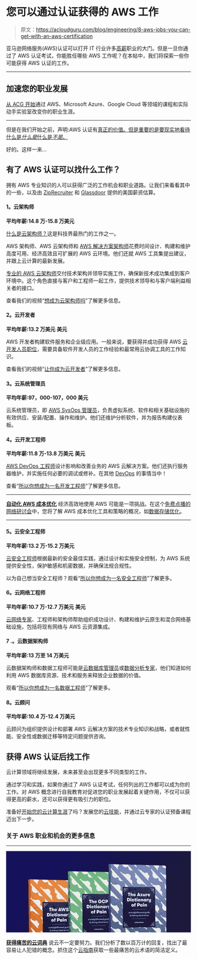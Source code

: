 # 您可以通过认证获得的 AWS 工作

> 原文：<https://acloudguru.com/blog/engineering/8-aws-jobs-you-can-get-with-an-aws-certification>

亚马逊网络服务(AWS)认证可以打开 IT 行业许多[高薪](https://acloudguru.com/blog/engineering/top-paying-cloud-certifications-and-jobs)职业的大门。但是一旦你通过了 AWS 认证考试，你能胜任哪些 AWS 工作呢？在本帖中，我们将探索一些你可能获得 AWS 认证的工作。

* * *

## 加速您的职业发展

[从 ACG 开始](https://acloudguru.com/pricing)通过 AWS、Microsoft Azure、Google Cloud 等领域的课程和实际动手实验室改变你的职业生涯。

* * *

但是在我们开始之前，声明:AWS 认证有[真正的价值。但是重要的是要现实地看待什么是*什么是*什么是*不是*。](https://acloudguru.com/blog/engineering/the-value-of-an-aws-certification)

好的。这样一来…

## 有了 AWS 认证可以找什么工作？

拥有 AWS 专业知识的人可以获得广泛的工作机会和职业道路。让我们来看看其中的一些，以及由 [ZipRecruiter](https://www.ziprecruiter.com/Salaries) 和 [Glassdoor](https://www.glassdoor.com/Salaries/index.htm) 提供的美国薪资估算。

#### **1。云架构师**

**平均年薪:14.8 万-15.8 万美元**

[什么是云架构师？](https://acloudguru.com/blog/engineering/what-is-a-cloud-architect-and-how-do-you-become-one)这是科技界最热门的工作之一。

AWS 架构师、AWS 云架构师和 [AWS 解决方案架构师](https://acloudguru.com/course/aws-certified-solutions-architect-associate-saa-c02)花费时间设计、构建和维护高度可用、经济高效且可扩展的 AWS 云环境。他们还就 AWS 工具集提出建议，并跟上云计算的最新发展。

[专业的 AWS 云架构师](https://acloudguru.com/course/aws-certified-solutions-architect-professional)交付技术架构并领导实施工作，确保新技术成功集成到客户环境中。这个角色直接与客户和工程师一起工作，提供技术领导和与客户端利益相关者的接口。

查看我们的视频“[想成为云架构师吗](https://www.youtube.com/watch?v=F2pXoh3Cmo8)”了解更多信息。

#### **2。云开发者**

**平均年薪:13.2 万美元** **美元**

AWS 开发者构建软件服务和企业级应用。一般来说，要获得并成功获得 AWS [云开发人员职位](https://www.youtube.com/watch?v=WH31UfwGkxk)，需要具备软件开发人员的工作经验和最常用云协调工具的工作知识。

查看我们的视频“[让你成为云开发者](https://youtu.be/WH31UfwGkxk)”了解更多信息。

#### **3。云系统管理员**

**平均年薪:97，000-107，000 美元**

云系统管理员，即 [AWS SysOps 管理员](https://acloudguru.com/course/aws-certified-sysops-administrator-associate)，负责虚拟系统、软件和相关基础设施的有效供应、安装/配置、操作和维护。他们还维护分析软件，并为报告构建仪表板。

#### **4。云开发工程师**

**平均年薪:11.8 万-13.8 万美元** **美元**

[AWS DevOps 工程师](https://acloudguru.com/course/aws-certified-devops-engineer-professional)设计影响和改善业务的 AWS 云解决方案。他们还执行服务器维护，并实施任何必要的调试或修补。在其他 [DevOps](https://acloudguru.com/blog/engineering/to-succeed-in-devops-careers-level-up-these-skills) 的事情当中！

查看“[所以你想成为一名开发工程师](https://youtu.be/vAbl3X3VrJo)”了解更多信息。

* * *

[**自动化 AWS 成本优化**](https://go.acloudguru.com/AWS-Cost-Optimization-Webinar)
经济高效地使用 AWS 可能是一项挑战。在这个[免费点播的网络研讨会](https://go.acloudguru.com/AWS-Cost-Optimization-Webinar)中，您将了解 AWS 成本优化工具和策略的概况，如[数据存储优化](https://acloudguru.com/course/introduction-to-optimizing-data-storage-in-aws)。

* * *

#### **5。云安全工程师**

**平均年薪:13.2 万-15.2 万美元**

[云安全工程师](https://acloudguru.com/course/aws-certified-security-specialty)根据最新的安全最佳实践，通过设计和实施安全控制，为 AWS 系统提供安全性，保护敏感和机密数据，并确保法规合规性。

以为自己想当安全工程师？观看“[所以你想成为一名安全工程师](https://youtu.be/6cmZMpTssdo)”了解更多。

#### **6。云网络工程师**

**平均年薪:10.7 万-12.7 万美元** **美元**

[云网络专家](https://acloudguru.com/course/aws-certified-advanced-networking-specialty-2)、工程师和架构师帮助组织成功设计、构建和维护云原生和混合网络基础设施，包括将现有网络与 AWS 云资源集成。

#### 7 .**。云数据架构师**

**平均年薪:13 万至 14 万美元**

云数据架构师和数据工程师可能是[云数据库管理员](https://acloudguru.com/course/aws-certified-database-specialty-dbs-c01)或[数据分析专家](https://acloudguru.com/course/aws-certified-data-analytics-specialty)，他们知道如何利用 AWS 数据库资源、技术和服务来释放企业数据的价值。

观看“[所以你想成为一名数据工程师](https://youtu.be/WLIl7aJWjX0)”了解更多。

#### **8。云顾问**

**平均年薪:10.4 万-12.4 万美元**

云顾问为组织提供设计和部署 AWS 云解决方案的技术专业知识和战略，或者就性能、安全性或数据迁移等特定问题提供咨询。

## **获得 AWS 认证后找工作**

云计算领域将继续发展，未来甚至会出现更多不同类型的工作。

通过学习和实践，如果你通过了 AWS 认证考试，任何列出的工作都可以成为你的工作。对 AWS 概念进行自我教育对促进您的职业发展起着关键作用，不仅可以获得更高的薪水，还可以获得更有吸引力的职位。

准备好[开始您的云计算生涯](https://acloudguru.com/blog/engineering/how-to-begin-your-cloud-career)了吗？发展您的[云技能](https://acloudguru.com/solutions/individuals)，并通过云专家的认证预备课程迈出下一步。

### **关于 AWS 职业和机会的更多信息**

* * *

[![Complete guide to the Cloud and Dictionary ](img/93ebf63b88ab7fbd48705a01952ba688.png)](https://get.acloudguru.com/cloud-dictionary-of-pain)

[**获得痛苦的云词典**](https://get.acloudguru.com/cloud-dictionary-of-pain)
说云不一定要努力。我们分析了数以百万计的回复，找出了最容易让人犯错的概念。抓住这个[云指南](https://get.acloudguru.com/cloud-dictionary-of-pain)获取一些最痛苦的云术语的简洁定义。